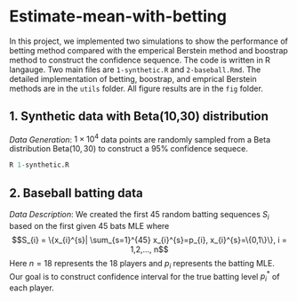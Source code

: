 # Estimate-mean-with-betting

In this project, we implemented two simulations to show the performance of betting method
compared with the emperical Berstein method and boostrap method to construct the confidence sequence. The code is written in R langauge. Two main files are `1-synthetic.R` and `2-baseball.Rmd`. The detailed implementation of betting, boostrap, and emprical Berstein methods are in the `utils` folder.  All figure results are in the `fig` folder.

## 1. Synthetic data with Beta(10,30) distribution
_Data Generation_: $1\times 10^4$ data points are randomly sampled from a Beta distribution $\text{Beta}(10,30)$ to construct a $95\%$ confidence sequece.

```R
R 1-synthetic.R
```

## 2. Baseball batting data
_Data Description_: We created the first 45 random batting sequences $S_{i}$ based on the first given 45 bats MLE where $$S_{i} = \{x_{i}^{s}| \sum_{s=1}^{45} x_{i}^{s}=p_{i}, x_{i}^{s}=\{0,1\}\}, i = 1,2,..., n$$
Here $n =18$ represents the 18 players and $p_{i}$ represents the batting MLE. Our goal is to construct confidence interval for the true batting level $p_{i}^{*}$ of each player.
